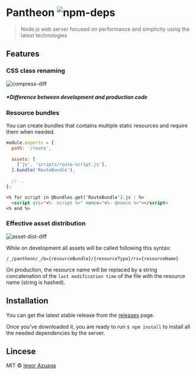 # Pantheon ![npm-deps](https://david-dm.org/iiegor/pantheon.svg)

> Node.js web server focused on performance and simplicity using the latest technologies

## Features

### CSS class renaming

![compress-diff](http://image.prntscr.com/image/8a848a93db4942239c45e5c435ab1d49.png)

##### **Difference between development and production code*

### Resource bundles

You can create bundles that contains multiple static resources and require them when needed.

```javascript
module.exports = {
  path: '/route',
  
  assets: [
    ['js', 'scripts/route-script.js'],
  ].bundle('RouteBundle'),
  
  // ..
};
```

```html
<% for script in @bundles.get('RouteBundle').js : %>
  <script src="<%- script %>" nonce="<%- @nonce %>"></script>
<% end %>
```

### Effective asset distribution

![asset-dist-diff](http://image.prntscr.com/image/127e679f1b964b79a823864073c9e743.png)

While on development all assets will be called following this syntax:

``/_/pantheon/_/b={resourceBundle}/{resourceType}/rs={resourceName}``

On production, the resource name will be replaced by a string concatenation of the ``last modification time`` of the file with the resource name (string is hashed).

## Installation

You can get the latest stable release from the [releases](https://github.com/iiegor/pantheon/releases) page.

Once you've downloaded it, you are ready to run ``$ npm install`` to install all the needed dependencies by the server.

## Lincese
MIT © [Iegor Azuaga](https://github.com/iiegor)

